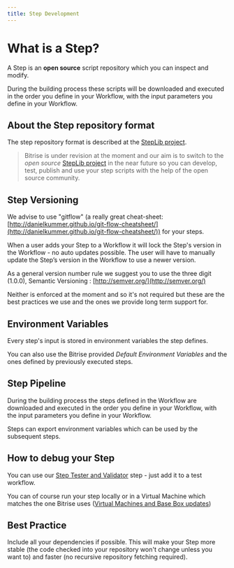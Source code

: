 ```yaml
---
title: Step Development
---
```



# What is a Step?

A Step is an **open source** script repository which you can inspect and modify.

During the building process these scripts will be downloaded and executed
in the order you define in your Workflow, with the input parameters
you define in your Workflow.


## About the Step repository format

The step repository format is described at
the [StepLib project](https://github.com/steplib/steplib/tree/master/docs).

> Bitrise is under revision at the moment and our aim is to
> switch to the *open source* [StepLib project](https://github.com/steplib/steplib/tree/master/docs)
> in the near future so you can develop, test, publish and use your step scripts
> with the help of the open source community.


## Step Versioning

We advise to use "gitflow" (a really great
cheat-sheet: [http://danielkummer.github.io/git-flow-cheatsheet/](http://danielkummer.github.io/git-flow-cheatsheet/)) for your steps.

When a user adds your Step to a Workflow it will lock
the Step's version in the Workflow - no auto updates possible.
The user will have to manually update the Step’s version
in the Workflow to use a newer version.

As a general version number rule we suggest you to use the
three digit (1.0.0), Semantic Versioning : [http://semver.org/](http://semver.org/)

Neither is enforced at the moment and so it's not required but
these are the best practices we use and the ones we provide long term support for.


## Environment Variables

Every step's input is stored in environment variables the step defines.

You can also use the Bitrise provided *Default Environment Variables*
and the ones defined by previously executed steps.


## Step Pipeline

During the building process the steps defined in the Workflow are downloaded and executed
in the order you define in your Workflow, with the input parameters
you define in your Workflow.

Steps can export environment variables which can be used by the
subsequent steps.


## How to debug your Step

You can use our [Step Tester and Validator](https://github.com/bitrise-io/steps-step-tester-and-validator)
step - just add it to a test workflow.

You can of course run your step locally or in a Virtual Machine which
matches the one Bitrise uses ([Virtual Machines and Base Box updates](/docs/virtual-machine-updates.html))

## Best Practice

Include all your dependencies if possible.
This will make your Step more stable (the code checked into your
repository won't change unless you want to) and faster
(no recursive repository fetching required).
